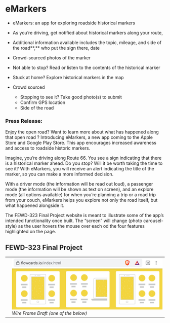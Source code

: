 # eMarkers

- eMarkers: an app for exploring roadside historical markers
- As you’re driving, get notified about historical markers along your route, 
- Additional information available includes the topic, mileage, and side of the road**,** who put the sign there, date
- Crowd-sourced photos of the marker
- Not able to  stop? Read or listen to the contents of the historical marker
- Stuck at home? Explore historical markers in the map

 

- Crowd sourced
  - Stopping to see it? Take good photo(s) to submit
  - Confirm GPS location 
  - Side of the road

 

### Press Release:

Enjoy the open road? Want to learn more about what has happened along that open road ? Introducing eMarkers, a new app coming to the Apple Store and Google Play Store. This app encourages increased awareness and access to roadside historic markers.  

Imagine, you’re driving along Route 66. You see a sign indicating that there is a historical marker ahead. Do you stop? Will it be worth taking the time to see it? With eMarkers, you will receive an alert indicating the title of the marker, so you can make a more informed decision. 

With a driver mode (the information will be read out loud), a passenger mode (the information will be shown as text on screen), and an explore mode (all options available) for when you’re planning a trip or a road trip from your couch, eMarkers helps you explore not only the road itself, but what happened alongside it. 

The FEWD-323 Final Project website is meant to illustrate some of the app’s intended functionality once built. The “screen” will change (photo carousel-style) as the user hovers the mouse over each od the four features highlighted on the page. 

 

## FEWD-323 Final Project  

|      |                                                              |
| ---- | ------------------------------------------------------------ |
|      | ![img](clip_image001.jpg)*Wire Frame Draft (one of the below)* |
